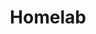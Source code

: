 ---
title: Homelab
description: My Homelab
image: img/homelab.jpg

# Badge style
style:
    background: "#2a9d8f"
    color: "#fff"
---